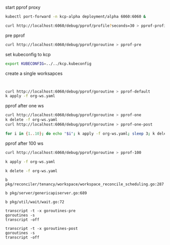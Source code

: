 
start pprof proxy
```bash
kubectl port-forward -n kcp-alpha deployment/alpha 6060:6060 &
```

```bash
curl http://localhost:6060/debug/pprof/profile?seconds=30 > pprof-profile-30s
```

pre pprof
```bash
curl http://localhost:6060/debug/pprof/goroutine > pprof-pre
```

set kubeconfig to kcp
```bash
export KUBECONFIG=../../kcp.kubeconfig
```

create a single worksapces
```bash


curl http://localhost:6060/debug/pprof/goroutine > pprof-default
k apply -f org-ws.yaml
```

pprof after one ws
```bash
curl http://localhost:6060/debug/pprof/goroutine > pprof-one
k delete -f org-ws.yaml
curl http://localhost:6060/debug/pprof/goroutine > pprof-one-post
```

```bash
for i in {1..10}; do echo "$i"; k apply -f org-ws.yaml; sleep 3; k delete -f org-ws.yaml; sleep 3; done
```

pprof after 100 ws
```bash
curl http://localhost:6060/debug/pprof/goroutine > pprof-100
```


```bash
k apply -f org-ws.yaml
```

```bash
k delete -f org-ws.yaml
```

```dlv
b pkg/reconciler/tenancy/workspace/workspace_reconcile_scheduling.go:287

b pkg/server/genericapiserver.go:689

b pkg/util/wait/wait.go:72

transcript -t -x goroutines-pre
goroutines -s
transcript -off

transcript -t -x goroutines-post
goroutines -s
transcript -off

```
